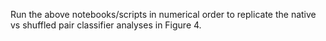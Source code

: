 Run the above notebooks/scripts in numerical order to replicate the native vs shuffled pair classifier analyses in Figure 4.